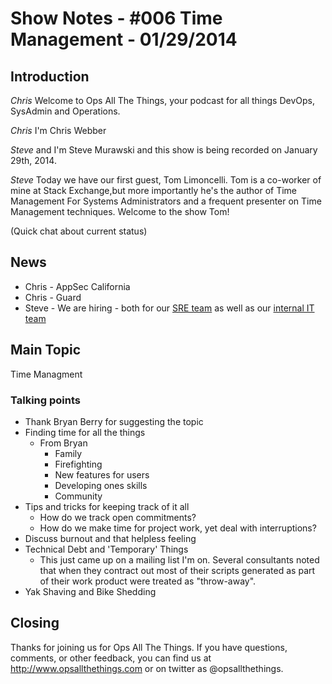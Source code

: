 Show Notes - #006 Time Management - 01/29/2014
===========================

Introduction
------------
*Chris* Welcome to Ops All The Things, your podcast for all things DevOps, SysAdmin and Operations. 

*Chris* I'm Chris Webber

*Steve* and I'm Steve Murawski and this show is being recorded on January 29th, 2014.

*Steve* Today we have our first guest, Tom Limoncelli.  Tom is a co-worker of mine at Stack Exchange,but more importantly he's the author of Time Management For Systems Administrators and a frequent presenter on Time Management techniques. Welcome to the show Tom!

(Quick chat about current status)

News
----
* Chris - AppSec California
* Chris - Guard
* Steve - We are hiring - both for our [SRE team](http://careers.stackoverflow.com/jobs/47588/site-reliability-engineer-networking-stack-exchange?a=W2odVmcU&searchTerm=stack%20exchange) as well as our [internal IT team](http://careers.stackoverflow.com/jobs/47590/internal-support-engineer-stack-exchange?a=W2xBfQB2&searchTerm=stack%20exchange)

Main Topic
----------

Time Managment

### Talking points
* Thank Bryan Berry for suggesting the topic
* Finding time for all the things
  * From Bryan
    * Family
    * Firefighting 
    * New features for users
    * Developing ones skills
    * Community
* Tips and tricks for keeping track of it all
  * How do we track open commitments?
  * How do we make time for project work, yet deal with interruptions?
* Discuss burnout and that helpless feeling
* Technical Debt and 'Temporary' Things
  * This just came up on a mailing list I'm on.  Several consultants noted that when they contract out most of their scripts generated as part of their work product were treated as "throw-away".
* Yak Shaving and Bike Shedding



Closing
-------
Thanks for joining us for Ops All The Things.  If you have questions, comments, or other feedback, you can find us at <http://www.opsallthethings.com> or on twitter as @opsallthethings.
